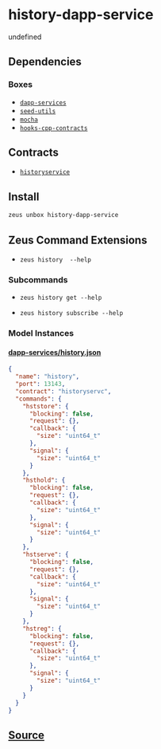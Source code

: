 
history-dapp-service
====================


undefined



## Dependencies
### Boxes
* [`dapp-services`](dapp-services.md)
* [`seed-utils`](seed-utils.md)
* [`mocha`](mocha.md)
* [`hooks-cpp-contracts`](hooks-cpp-contracts.md)



## Contracts
* [`historyservice`](https://github.com/liquidapps-io/zeus-sdk/tree/master/boxes/groups/services/history-dapp-service/contracts/eos/dappservices/_history_impl.hpp)
## Install
```bash
zeus unbox history-dapp-service
```



## Zeus Command Extensions
* ```zeus history  --help```
### Subcommands
* ```zeus history get --help```

* ```zeus history subscribe --help```




### Model Instances
#### [dapp-services/history.json](https://github.com/liquidapps-io/zeus-sdk/tree/master/boxes/groups/services/history-dapp-service/models/dapp-services/history.json)
```json
{
  "name": "history",
  "port": 13143,
  "contract": "historyservc",
  "commands": {
    "hststore": {
      "blocking": false,
      "request": {},
      "callback": {
        "size": "uint64_t"
      },
      "signal": {
        "size": "uint64_t"
      }
    },
    "hsthold": {
      "blocking": false,
      "request": {},
      "callback": {
        "size": "uint64_t"
      },
      "signal": {
        "size": "uint64_t"
      }
    },
    "hstserve": {
      "blocking": false,
      "request": {},
      "callback": {
        "size": "uint64_t"
      },
      "signal": {
        "size": "uint64_t"
      }
    },
    "hstreg": {
      "blocking": false,
      "request": {},
      "callback": {
        "size": "uint64_t"
      },
      "signal": {
        "size": "uint64_t"
      }
    }
  }
}
```
## [Source](https://github.com/liquidapps-io/zeus-sdk/tree/master/boxes/groups/services/history-dapp-service)